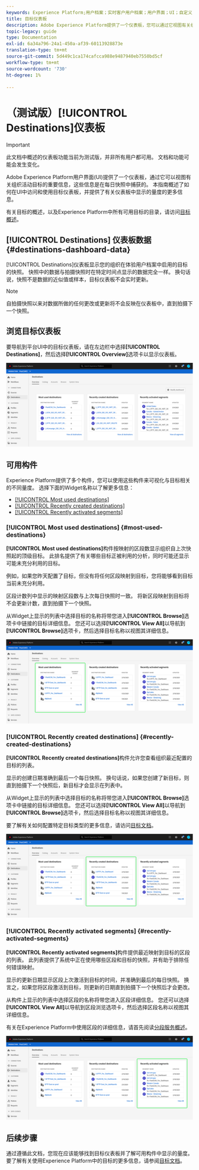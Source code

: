 ```yaml
---
keywords: Experience Platform;用户档案；实时客户用户档案；用户界面；UI；自定义；用户档案仪表板;仪表板
title: 目标仪表板
description: Adobe Experience Platform提供了一个仪表板，您可以通过它视图有关组织活动目标的重要信息。
topic-legacy: guide
type: Documentation
exl-id: 6a34a796-24a1-450a-af39-60113928873e
translation-type: tm+mt
source-git-commit: 5d449c1ca174cafcca988e9487940eb7550bd5cf
workflow-type: tm+mt
source-wordcount: '730'
ht-degree: 1%

---
```


# （测试版）[!UICONTROL Destinations]仪表板

>[!IMPORTANT]
>
>此文档中概述的仪表板功能当前为测试版，并非所有用户都可用。 文档和功能可能会发生变化。

Adobe Experience Platform用户界面(UI)提供了一个仪表板，通过它可以视图有关组织活动目标的重要信息，这些信息是在每日快照中捕获的。 本指南概述了如何在UI中访问和使用目标仪表板，并提供了有关仪表板中显示的量度的更多信息。

有关目标的概述，以及Experience Platform中所有可用目标的目录，请访问[目标概述](../../destinations/home.md)。

## [!UICONTROL Destinations] 仪表板数据  {#destinations-dashboard-data}

[!UICONTROL Destinations]仪表板显示您的组织在体验用户档案中启用的目标的快照。 快照中的数据与拍摄快照时在特定时间点显示的数据完全一样。 换句话说，快照不是数据的近似值或样本，目标仪表板不会实时更新。

>[!NOTE]
>
>自拍摄快照以来对数据所做的任何更改或更新将不会反映在仪表板中，直到拍摄下一个快照。

## 浏览目标仪表板

要导航到平台UI中的目标仪表板，请在左边栏中选择&#x200B;**[!UICONTROL Destinations]**，然后选择&#x200B;**[!UICONTROL Overview]**&#x200B;选项卡以显示仪表板。

![](../images/destinations/dashboard-overview.png)

## 可用构件

Experience Platform提供了多个构件，您可以使用这些构件来可视化与目标相关的不同量度。 选择下面的Widget名称以了解更多信息：

* [[!UICONTROL Most used destinations]](#most-used-destinations)
* [[!UICONTROL Recently created destinations]](#recently-created-destinations)
* [[!UICONTROL Recently activated segments]](#recently-activated-segments)

### [!UICONTROL Most used destinations] {#most-used-destinations}

**[!UICONTROL Most used destinations]**&#x200B;构件按映射的区段数显示组织自上次快照起的顶级目标。 此排名提供了有关哪些目标正被利用的分析，同时可能还显示可能未充分利用的目标。

例如，如果您昨天配置了目标，但没有将任何区段映射到目标，您将能够看到目标当前未充分利用。

区段计数列中显示的映射区段数与上次每日快照时一致。 将新区段映射到目标将不会更新计数，直到拍摄下一个快照。

从Widget上显示的列表中选择目标的名称将带您进入&#x200B;**[!UICONTROL Browse]**&#x200B;选项卡中链接的目标详细信息。 您还可以选择&#x200B;**[!UICONTROL View All]**&#x200B;以导航到&#x200B;**[!UICONTROL Browse]**&#x200B;选项卡，然后选择目标名称以视图其详细信息。

![](../images/destinations/most-used-destinations.png)

### [!UICONTROL Recently created destinations] {#recently-created-destinations}

**[!UICONTROL Recently created destinations]**&#x200B;构件允许您查看组织最近配置的目标的列表。

显示的创建日期准确到最后一个每日快照。 换句话说，如果您创建了新目标，则直到拍摄下一个快照后，新目标才会显示在列表中。

从Widget上显示的列表中选择目标的名称将带您进入&#x200B;**[!UICONTROL Browse]**&#x200B;选项卡中链接的目标详细信息。 您还可以选择&#x200B;**[!UICONTROL View All]**&#x200B;以导航到&#x200B;**[!UICONTROL Browse]**&#x200B;选项卡，然后选择目标名称以视图其详细信息。

要了解有关如何配置特定目标类型的更多信息，请访问[目标文档](../../destinations/home.md)。

![](../images/destinations/recently-created-destinations.png)

### [!UICONTROL Recently activated segments] {#recently-activated-segments}

**[!UICONTROL Recently activated segments]**&#x200B;构件提供最近映射到目标的区段的列表。 此列表提供了系统中正在使用哪些区段和目标的快照，并有助于排除任何错误映射。

显示的更新日期显示区段上次激活到目标的时间，并准确到最后的每日快照。 换言之，如果您将区段激活到目标，则更新的日期直到拍摄下一个快照后才会更改。

从构件上显示的列表中选择区段的名称将带您进入区段详细信息。 您还可以选择&#x200B;**[!UICONTROL View All]**&#x200B;以导航到区段浏览选项卡，然后选择区段名称以视图其详细信息。

有关在Experience Platform中使用区段的详细信息，请首先阅读[分段服务概述](../../segmentation/home.md)。

![](../images/destinations/recently-activated-segments.png)

## 后续步骤

通过遵循此文档，您现在应该能够找到目标仪表板并了解可用构件中显示的量度。 要了解有关使用Experience Platform中的目标的更多信息，请参阅[目标文档](../../destinations/home.md)。
